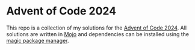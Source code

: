 # Advent of Code 2024

This repo is a collection of my solutions for the [Advent of Code 2024](https://adventofcode.com/2024). All solutions are written in [Mojo](https://www.modular.com/mojo) and dependencies can be installed using the [magic package manager](https://docs.modular.com/magic/).
